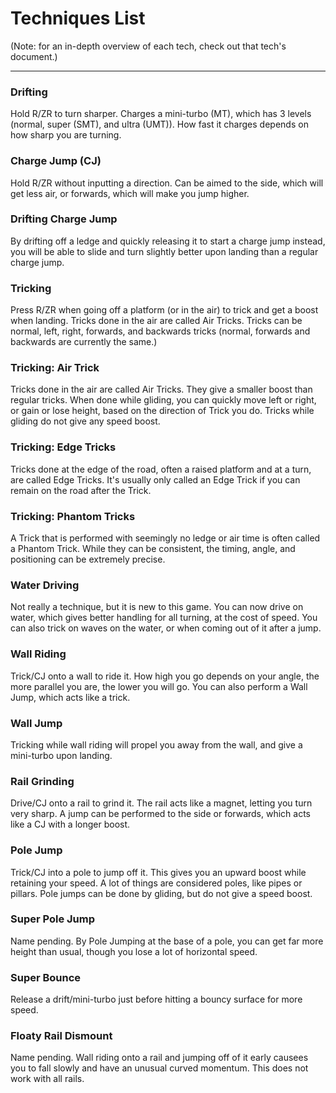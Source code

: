 # Techniques List

(Note: for an in-depth overview of each tech, check out that tech's document.)

---
### Drifting
Hold R/ZR to turn sharper. Charges a mini-turbo (MT), which has 3 levels (normal, super (SMT), and ultra (UMT)). How fast it charges depends on how sharp you are turning.

### Charge Jump (CJ)
Hold R/ZR without inputting a direction. Can be aimed to the side, which will get less air, or forwards, which will make you jump higher.

### Drifting Charge Jump
By drifting off a ledge and quickly releasing it to start a charge jump instead, you will be able to slide and turn slightly better upon landing than a regular charge jump.

### Tricking
Press R/ZR when going off a platform (or in the air) to trick and get a boost when landing. Tricks done in the air are called Air Tricks. Tricks can be normal, left, right, forwards, and backwards tricks (normal, forwards and backwards are currently the same.) 

### Tricking: Air Trick
Tricks done in the air are called Air Tricks. They give a smaller boost than regular tricks. When done while gliding, you can quickly move left or right, or gain or lose height, based on the direction of Trick you do. Tricks while gliding do not give any speed boost.

### Tricking: Edge Tricks
Tricks done at the edge of the road, often a raised platform and at a turn, are called Edge Tricks. It's usually only called an Edge Trick if you can remain on the road after the Trick.

### Tricking: Phantom Tricks
A Trick that is performed with seemingly no ledge or air time is often called a Phantom Trick. While they can be consistent, the timing, angle, and positioning can be extremely precise.

### Water Driving
Not really a technique, but it is new to this game. You can now drive on water, which gives better handling for all turning, at the cost of speed. You can also trick on waves on the water, or when coming out of it after a jump. 

### Wall Riding
Trick/CJ onto a wall to ride it. How high you go depends on your angle, the more parallel you are, the lower you will go. You can also perform a Wall Jump, which acts like a trick.

### Wall Jump
Tricking while wall riding will propel you away from the wall, and give a mini-turbo upon landing.

### Rail Grinding
Drive/CJ onto a rail to grind it. The rail acts like a magnet, letting you turn very sharp. A jump can be performed to the side or forwards, which acts like a CJ with a longer boost.

### Pole Jump
Trick/CJ into a pole to jump off it. This gives you an upward boost while retaining your speed. A lot of things are considered poles, like pipes or pillars. Pole jumps can be done by gliding, but do not give a speed boost.

### Super Pole Jump
Name pending. By Pole Jumping at the base of a pole, you can get far more height than usual, though you lose a lot of horizontal speed.

### Super Bounce
Release a drift/mini-turbo just before hitting a bouncy surface for more speed.

### Floaty Rail Dismount
Name pending. Wall riding onto a rail and jumping off of it early causees you to fall slowly and have an unusual curved momentum. This does not work with all rails.
